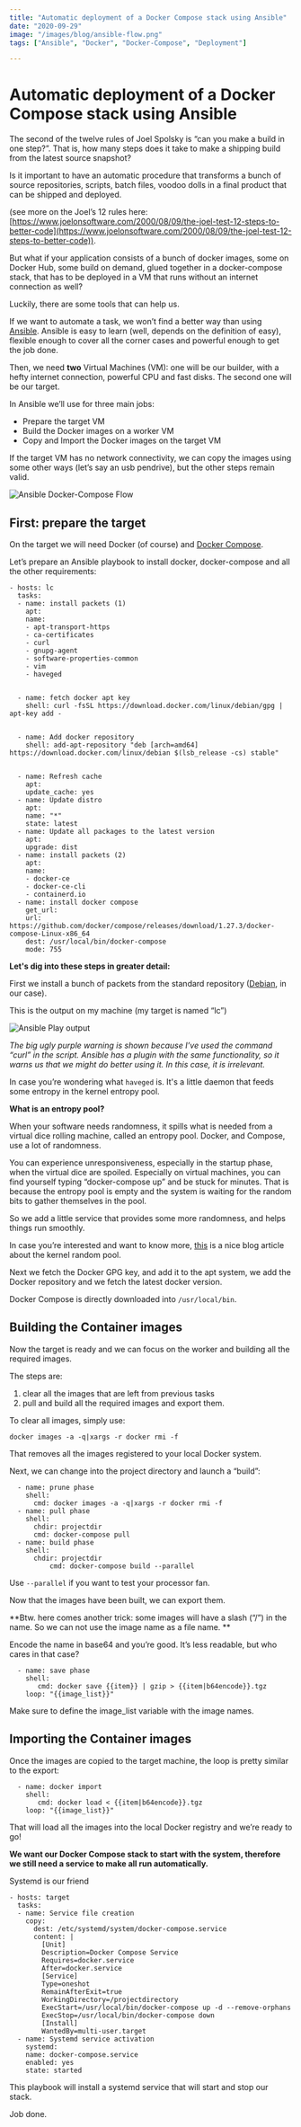 ```yaml
---
title: "Automatic deployment of a Docker Compose stack using Ansible"
date: "2020-09-29"
image: "/images/blog/ansible-flow.png"
tags: ["Ansible", "Docker", "Docker-Compose", "Deployment"]

---
```

# Automatic deployment of a Docker Compose stack using Ansible

The second of the twelve rules of Joel Spolsky is “can you make a build in one step?”. That is, how many steps does it take to make a shipping build from the latest source snapshot? 

Is it important to have an automatic procedure that transforms a bunch of source repositories, scripts, batch files, voodoo dolls in a final product that can be shipped and deployed.

(see more on the Joel’s 12 rules here: [https://www.joelonsoftware.com/2000/08/09/the-joel-test-12-steps-to-better-code](https://www.joelonsoftware.com/2000/08/09/the-joel-test-12-steps-to-better-code)).

But what if your application consists of a bunch of docker images, some on Docker Hub, some build on demand, glued together in a docker-compose stack, that has to be deployed in a VM that runs without an internet connection as well?

Luckily, there are some tools that can help us.

If we want to automate a task, we won’t find a better way than using [Ansible](https://www.ansible.com/). Ansible is easy to learn (well, depends on the definition of easy), flexible enough to cover all the corner cases and powerful enough to get the job done.

Then, we need **two** Virtual Machines (VM): one will be our builder, with a hefty internet connection, powerful CPU and fast disks. The second one will be our target.

In Ansible we’ll use for three main jobs:

*   Prepare the target VM
*   Build the Docker images on a worker VM
*   Copy and Import the Docker images on the target VM

If the target VM has no network connectivity, we can copy the images using some other ways (let’s say an usb pendrive), but the other steps remain valid.


![Ansible Docker-Compose Flow](/images/blog/ansible-flow.png "Ansible Deployment Flow")



## First: prepare the target

On the target we will need Docker (of course) and [Docker Compose](https://docs.docker.com/compose/).

Let’s prepare an Ansible playbook to install docker, docker-compose and all the other requirements:


```
- hosts: lc
  tasks:
  - name: install packets (1)
	apt:
  	name:
  	- apt-transport-https
  	- ca-certificates
  	- curl
  	- gnupg-agent
  	- software-properties-common
  	- vim
  	- haveged


  - name: fetch docker apt key
	shell: curl -fsSL https://download.docker.com/linux/debian/gpg | apt-key add -


  - name: Add docker repository
	shell: add-apt-repository "deb [arch=amd64] https://download.docker.com/linux/debian $(lsb_release -cs) stable"


  - name: Refresh cache
	apt:
  	update_cache: yes
  - name: Update distro
	apt:
  	name: "*"
  	state: latest
  - name: Update all packages to the latest version
	apt:
  	upgrade: dist 	 
  - name: install packets (2)
	apt:
  	name:
  	- docker-ce
  	- docker-ce-cli
  	- containerd.io
  - name: install docker compose    
	get_url:
  	url: https://github.com/docker/compose/releases/download/1.27.3/docker-compose-Linux-x86_64
  	dest: /usr/local/bin/docker-compose
  	mode: 755
```




**Let's dig into these steps in greater detail:**

First we install a bunch of packets from the standard repository ([Debian](https://www.debian.org/), in our case). 

This is the output on my machine (my target is named “lc”)


![Ansible Play output](/images/blog/ansible-output.png "Ansible output")

*The big ugly purple warning is shown because I’ve used the command “curl” in the script. Ansible has a plugin with the same functionality, so it warns us that we might do better using it. In this case, it is irrelevant.*

In case you’re wondering what `haveged` is. It's a little daemon that feeds some entropy in the kernel entropy pool.

**What is an entropy pool?**

When your software needs randomness, it spills what is needed from a virtual dice rolling machine, called an entropy pool. Docker, and Compose, use a lot of randomness. 

You can experience unresponsiveness, especially in the startup phase, when the virtual dice are spoiled. Especially on virtual machines, you can find yourself typing “docker-compose up” and be stuck for minutes. That is because the entropy pool is empty and the system is waiting for the random bits to gather themselves in the pool.

So we add a little service that provides some more randomness, and helps things run smoothly.

In case you’re interested and want to know more, [this](https://blog.cloudflare.com/ensuring-randomness-with-linuxs-random-number-generator/) is a nice blog article about the kernel random pool.

Next we fetch the Docker GPG key, and add it to the apt system, we add the Docker repository and we fetch the latest docker version. 

Docker Compose is directly downloaded into `/usr/local/bin`.


## Building the Container images

Now the target is ready and we can focus on the worker and building all the required images.

The steps are: 



1. clear all the images that are left from previous tasks
2. pull and build all the required images and export them.

To clear all images, simply use: 


```
docker images -a -q|xargs -r docker rmi -f
```


That removes all the images registered to your local Docker system.

Next, we can change into the project directory and launch a “build”:


```
  - name: prune phase
	shell:
  	  cmd: docker images -a -q|xargs -r docker rmi -f
  - name: pull phase
	shell:
  	  chdir: projectdir
  	  cmd: docker-compose pull
  - name: build phase
	shell:
  	  chdir: projectdir
    	  cmd: docker-compose build --parallel
```


Use `--parallel` if you want to test your processor fan.

Now that the images have been built, we can export them. 

**Btw. here comes another trick: some images will have a slash (“/”) in the name. So we can not use the image name as a file name. **

Encode the name in base64 and you’re good. It’s less readable, but who cares in that case?


```
  - name: save phase
	shell:
  	   cmd: docker save {{item}} | gzip > {{item|b64encode}}.tgz
	loop: "{{image_list}}"
```


Make sure to define the image_list variable with the image names.


## Importing the Container images

Once the images are copied to the target machine, the loop is pretty similar to the export:


```
  - name: docker import
	shell:
  	   cmd: docker load < {{item|b64encode}}.tgz
	loop: "{{image_list}}"
```


That will load all the images into the local Docker registry and we’re ready to go! 

**We want our Docker Compose stack to start with the system, therefore we still need a service to make all run automatically.**

Systemd is our friend


```
- hosts: target
  tasks:
  - name: Service file creation
	copy:
  	  dest: /etc/systemd/system/docker-compose.service
  	  content: |
    	[Unit]
    	Description=Docker Compose Service
    	Requires=docker.service
    	After=docker.service
    	[Service]
    	Type=oneshot
    	RemainAfterExit=true
    	WorkingDirectory=/projectdirectory
    	ExecStart=/usr/local/bin/docker-compose up -d --remove-orphans
    	ExecStop=/usr/local/bin/docker-compose down
    	[Install]
    	WantedBy=multi-user.target
  - name: Systemd service activation
	systemd:
  	name: docker-compose.service
  	enabled: yes
  	state: started
```


This playbook will install a systemd service that will start and stop our stack. 

Job done.
